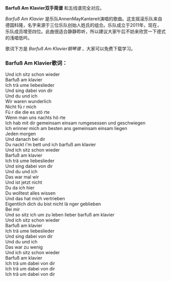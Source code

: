 

**Barfuß Am Klavier双手简谱** 和五线谱完全对应。

_Barfuß Am Klavier_
是乐队AnnenMayKantereit演唱的歌曲。这支摇滚乐队来自德国科隆，名字来源于三位乐队创始人姓氏的组合。乐队成立于2011年，现在，乐队成员增至四位。此曲很适合静静聆听，所以建议大家午后不妨来欣赏一下德式的浅唱低吟。

歌词下方是 _Barfuß Am Klavier钢琴谱_ ，大家可以免费下载学习。

### Barfuß Am Klavier歌词：

Und ich sitz schon wieder  
Barfuß am klavier  
Ich trä ume liebeslieder  
Und sing dabei von dir  
Und du und ich  
Wir waren wunderlich  
Nicht fü r mich  
Fü r die die es stö rte  
Wenn man uns nachts hö rte  
Ich hab mit dir gemeinsam einsam rumgesessen und geschwiegen  
Ich erinner mich am besten ans gemeinsam einsam liegen  
Jeden morgen  
Und danach bei dir  
Du nackt i'm bett und ich barfuß am klavier  
Und ich sitz schon wieder  
Barfuß am klavier  
Ich trä ume liebeslieder  
Und sing dabei von dir  
Und du und ich  
Das war mal wir  
Und ist jetzt nicht  
Du da ich hier  
Du wolltest alles wissen  
Und das hat mich vertrieben  
Eigentlich dich du bist nicht lä nger geblieben  
Bei mir  
Und so sitz ich um zu leben lieber barfuß am klavier  
Und ich sitz schon wieder  
Barfuß am klavier  
Ich trä ume liebeslieder  
Und sing dabei von dir  
Und du und ich  
Das war zu wenig  
Und ich sitz schon wieder  
Barfuß am klavier  
Ich trä um dabei von dir  
Ich trä um dabei von dir  
Ich trä um dabei von dir

